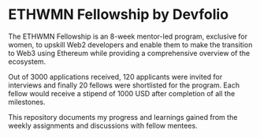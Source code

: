 # ETHWMN Fellowship by Devfolio

The ETHWMN Fellowship is an 8-week mentor-led program, exclusive for women, to upskill Web2 developers and enable them to make the transition to Web3 using Ethereum while providing a comprehensive overview of the ecosystem.

Out of 3000 applications received, 120 applicants were invited for interviews and finally 20 fellows were shortlisted for the program. Each fellow would receive a stipend of 1000 USD after completion of all the milestones. 

This repository documents my progress and learnings gained from the weekly assignments and discussions with fellow mentees.
